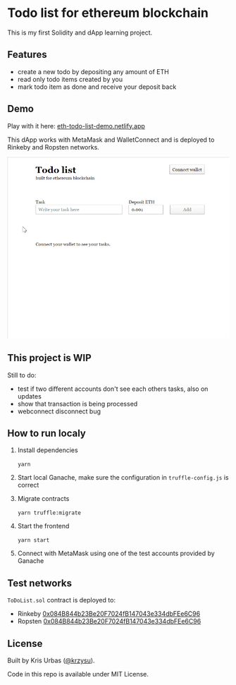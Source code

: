 # Todo list for ethereum blockchain

This is my first Solidity and dApp learning project.

## Features

- create a new todo by depositing any amount of ETH
- read only todo items created by you
- mark todo item as done and receive your deposit back

## Demo

Play with it here: [eth-todo-list-demo.netlify.app](https://eth-todo-list-demo.netlify.app/)

This dApp works with MetaMask and WalletConnect and is deployed to Rinkeby and Ropsten networks.

![Demo animation](./demo.gif)

## This project is WIP

Still to do:

- test if two different accounts don't see each others tasks, also on updates
- show that transaction is being processed
- webconnect disconnect bug

## How to run localy

1. Install dependencies

   `yarn`

2. Start local Ganache, make sure the configuration in `truffle-config.js` is correct

3. Migrate contracts

   `yarn truffle:migrate`

4. Start the frontend

   `yarn start`

5. Connect with MetaMask using one of the test accounts provided by Ganache

## Test networks

`ToDoList.sol` contract is deployed to:

- Rinkeby [0x084B844b23Be20F7024fB147043e334dbFEe6C96](https://rinkeby.etherscan.io/address/0x084b844b23be20f7024fb147043e334dbfee6c96)
- Ropsten [0x084B844b23Be20F7024fB147043e334dbFEe6C96](https://ropsten.etherscan.io/address/0x084B844b23Be20F7024fB147043e334dbFEe6C96)

## License

Built by Kris Urbas ([@krzysu](https://twitter.com/krzysu)).

Code in this repo is available under MIT License.
